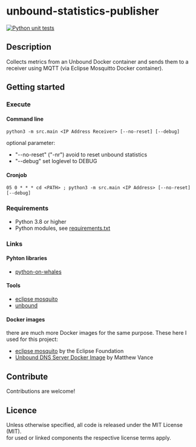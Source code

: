 # unbound-statistics-publisher

[![Python unit tests](https://github.com/qaldak/unbound-statistics-publisher/actions/workflows/python-tests.yml/badge.svg)](https://github.com/qaldak/unbound-statistics-publisher/actions/workflows/python-tests.yml)

## Description

Collects metrics from an Unbound Docker container and sends them to a receiver using MQTT (via Eclipse Mosquitto Docker
container).

## Getting started

### Execute

#### Command line

`python3 -m src.main <IP Address Receiver> [--no-reset] [--debug]`

optional parameter:

* "--no-reset" ("-nr") avoid to reset unbound statistics
* "--debug" set loglevel to DEBUG

#### Cronjob

`05 0 * * * cd <PATH> ; python3 -m src.main <IP Address> [--no-reset] [--debug]`

### Requirements

* Python 3.8 or higher
* Python modules, see [requirements.txt](requirements.txt)

### Links

#### Pyhton libraries

* [python-on-whales](https://github.com/gabrieldemarmiesse/python-on-whales)

#### Tools

* [eclipse mosquito](https://mosquitto.org/)
* [unbound](https://nlnetlabs.nl/projects/unbound/about/)

#### Docker images

there are much more Docker images for the same purpose. These here I used for this project:<br>

* [eclipse mosquito](https://hub.docker.com/_/eclipse-mosquitto) by the Eclipse Foundation
* [Unbound DNS Server Docker Image](https://hub.docker.com/r/mvance/unbound) by Matthew Vance

## Contribute

Contributions are welcome!

## Licence

Unless otherwise specified, all code is released under the MIT License (MIT).<br>
for used or linked components the respective license terms apply.
